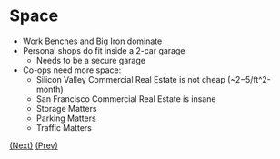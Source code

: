 # Space

* Work Benches and Big Iron dominate
* Personal shops do fit inside a 2-car garage
  * Needs to be a secure garage
* Co-ops need more space:
  * Silicon Valley Commercial Real Estate is not cheap (~$2-$5/ft^2-month)
  * San Francisco Commercial Real Estate is insane
  * Storage Matters
  * Parking Matters
  * Traffic Matters

[(Next)](../summary/README.md) [(Prev)](../really_big_iron/README.md)

